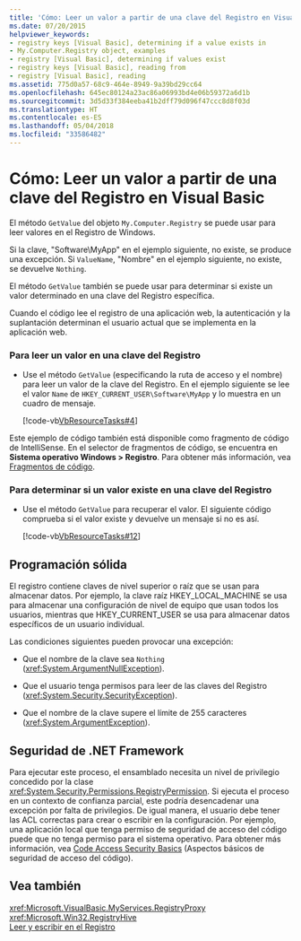 ```yaml
---
title: 'Cómo: Leer un valor a partir de una clave del Registro en Visual Basic'
ms.date: 07/20/2015
helpviewer_keywords:
- registry keys [Visual Basic], determining if a value exists in
- My.Computer.Registry object, examples
- registry [Visual Basic], determining if values exist
- registry keys [Visual Basic], reading from
- registry [Visual Basic], reading
ms.assetid: 775d0a57-68c9-464e-8949-9a39bd29cc64
ms.openlocfilehash: 645ec80124a23ac86a06993bd4e06b59372a6d1b
ms.sourcegitcommit: 3d5d33f384eeba41b2dff79d096f47ccc8d8f03d
ms.translationtype: HT
ms.contentlocale: es-ES
ms.lasthandoff: 05/04/2018
ms.locfileid: "33586482"
---
```

# <a name="how-to-read-a-value-from-a-registry-key-in-visual-basic"></a>Cómo: Leer un valor a partir de una clave del Registro en Visual Basic
El método `GetValue` del objeto `My.Computer.Registry` se puede usar para leer valores en el Registro de Windows.  
  
 Si la clave, "Software\MyApp" en el ejemplo siguiente, no existe, se produce una excepción. Si `ValueName`, "Nombre" en el ejemplo siguiente, no existe, se devuelve `Nothing`.  
  
 El método `GetValue` también se puede usar para determinar si existe un valor determinado en una clave del Registro específica.  
  
 Cuando el código lee el registro de una aplicación web, la autenticación y la suplantación determinan el usuario actual que se implementa en la aplicación web.  
  
### <a name="to-read-a-value-from-a-registry-key"></a>Para leer un valor en una clave del Registro  
  
-   Use el método `GetValue` (especificando la ruta de acceso y el nombre) para leer un valor de la clave del Registro. En el ejemplo siguiente se lee el valor `Name` de `HKEY_CURRENT_USER\Software\MyApp` y lo muestra en un cuadro de mensaje.  
  
     [!code-vb[VbResourceTasks#4](../../../../visual-basic/developing-apps/programming/computer-resources/codesnippet/VisualBasic/how-to-read-a-value-from-a-registry-key_1.vb)]  
  
 Este ejemplo de código también está disponible como fragmento de código de IntelliSense. En el selector de fragmentos de código, se encuentra en **Sistema operativo Windows > Registro**. Para obtener más información, vea [Fragmentos de código](/visualstudio/ide/code-snippets).  
  
### <a name="to-determine-whether-a-value-exists-in-a-registry-key"></a>Para determinar si un valor existe en una clave del Registro  
  
-   Use el método `GetValue` para recuperar el valor. El siguiente código comprueba si el valor existe y devuelve un mensaje si no es así.  
  
     [!code-vb[VbResourceTasks#12](../../../../visual-basic/developing-apps/programming/computer-resources/codesnippet/VisualBasic/how-to-read-a-value-from-a-registry-key_2.vb)]  
  
## <a name="robust-programming"></a>Programación sólida  
 El registro contiene claves de nivel superior o raíz que se usan para almacenar datos. Por ejemplo, la clave raíz HKEY_LOCAL_MACHINE se usa para almacenar una configuración de nivel de equipo que usan todos los usuarios, mientras que HKEY_CURRENT_USER se usa para almacenar datos específicos de un usuario individual.  
  
 Las condiciones siguientes pueden provocar una excepción:  
  
-   Que el nombre de la clave sea `Nothing` (<xref:System.ArgumentNullException>).  
  
-   Que el usuario tenga permisos para leer de las claves del Registro (<xref:System.Security.SecurityException>).  
  
-   Que el nombre de la clave supere el límite de 255 caracteres (<xref:System.ArgumentException>).  
  
## <a name="net-framework-security"></a>Seguridad de .NET Framework  
 Para ejecutar este proceso, el ensamblado necesita un nivel de privilegio concedido por la clase <xref:System.Security.Permissions.RegistryPermission>. Si ejecuta el proceso en un contexto de confianza parcial, este podría desencadenar una excepción por falta de privilegios. De igual manera, el usuario debe tener las ACL correctas para crear o escribir en la configuración. Por ejemplo, una aplicación local que tenga permiso de seguridad de acceso del código puede que no tenga permiso para el sistema operativo. Para obtener más información, vea [Code Access Security Basics](../../../../framework/misc/code-access-security-basics.md) (Aspectos básicos de seguridad de acceso del código).  
  
## <a name="see-also"></a>Vea también  
 <xref:Microsoft.VisualBasic.MyServices.RegistryProxy>  
 <xref:Microsoft.Win32.RegistryHive>  
 [Leer y escribir en el Registro](../../../../visual-basic/developing-apps/programming/computer-resources/reading-from-and-writing-to-the-registry.md)
